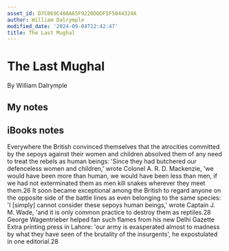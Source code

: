 ```yaml
---
asset_id: D7C069C40AA65F9220DDDF5F5044324A
author: William Dalrymple
modified_date: '2024-09-04T12:42:47'
title: The Last Mughal
---
```


# The Last Mughal

By William Dalrymple

## My notes <a name="my_notes_dont_delete"></a>



## iBooks notes <a name="ibooks_notes_dont_delete"></a>


Everywhere the British convinced themselves that the atrocities committed by the sepoys against their women and children absolved them of any need to treat the rebels as human beings: 'Since they had butchered our defenceless women and children,' wrote Colonel A. R. D. Mackenzie, 'we would have been more than human, we would have been less than men, if we had not exterminated them as men kill snakes wherever they meet them.26 It soon became exceptional among the British to regard anyone on the opposite side of the battle lines as even belonging to the same species: 'I [simply] cannot consider these sepoys human beings,' wrote Captain J. M. Wade, 'and it is only common practice to destroy them as reptiles.28 George Wagentrieber helped fan such flames from his new Delhi Gazette Extra printing press in Lahore: 'our army is exasperated almost to madness by what they have seen of the brutality of the insurgents', he expostulated in one editorial.28